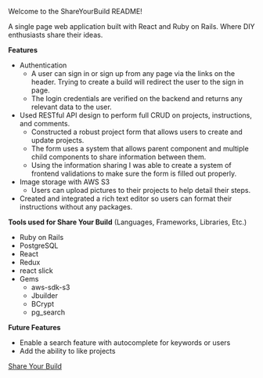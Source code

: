 Welcome to the ShareYourBuild README!

A single page web application built with React and Ruby on Rails. Where DIY enthusiasts share their ideas.

**Features**
* Authentication
  * A user can sign in or sign up from any page via the links on the header. Trying to create a build will redirect the user to the sign in page.
  * The login credentials are verified on the backend and returns any relevant data to the user.
* Used RESTful API design to perform full CRUD on projects, instructions, and comments.
  * Constructed a robust project form that allows users to create and update projects.
  * The form uses a system that allows parent component and multiple child components to share information between them.
  * Using the information sharing I was able to create a system of frontend validations to make sure the form is filled out properly.
* Image storage with AWS S3
  * Users can upload pictures to their projects to help detail their steps.
* Created and integrated a rich text editor so users can format their instructions without any packages.

**Tools used for Share Your Build** (Languages, Frameworks, Libraries, Etc.)
* Ruby on Rails
* PostgreSQL
* React
* Redux
* react slick
* Gems
  * aws-sdk-s3
  * Jbuilder
  * BCrypt
  * pg_search


**Future Features**
* Enable a search feature with autocomplete for keywords or users
* Add the ability to like projects


[Share Your Build](https://share-your-build.herokuapp.com/?#/)
